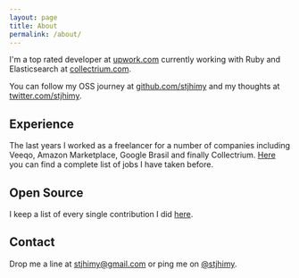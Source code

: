```yaml
---
layout: page
title: About
permalink: /about/
---
```


I'm a top rated developer at [upwork.com](http://upwork.com) currently working with Ruby and Elasticsearch at [collectrium.com](http://collectrium.com).

You can follow my OSS journey at [github.com/stjhimy](https://github.com/stjhimy) and my thoughts at [twitter.com/stjhimy](https://twitter.com/stjhimy).

## Experience
The last years I worked as a freelancer for a number of companies including Veeqo, Amazon Marketplace, Google Brasil and finally Collectrium.
[Here](/humans.txt) you can find a complete list of jobs I have taken before.

## Open Source
I keep a list of every single contribution I did [here](/humans.txt).

## Contact
Drop me a line at [stjhimy@gmail.com](mailto:stjhimy@gmail.com) or ping me on [@stjhimy](http://twitter.com/stjhimy).
